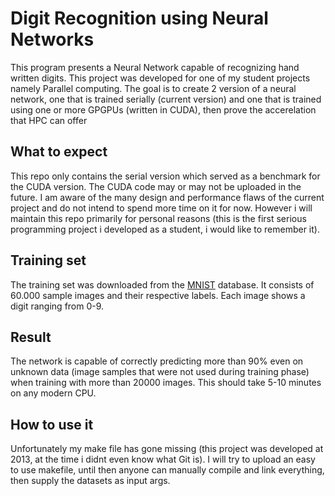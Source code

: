 <h1> Digit Recognition using Neural Networks </h1>

This program presents a Neural Network capable of recognizing hand written digits.
This project was developed for one of my student projects namely Parallel computing. 
The goal is to create 2 version of a neural network, one that is trained serially (current version)
and one that is trained using one or more GPGPUs (written in CUDA), then prove the accerelation that HPC 
can offer

<h2> What to expect </h2>
This repo only contains the serial version which served as a benchmark for the CUDA version. The CUDA
code may or may not be uploaded in the future.
I am aware of the many design and performance flaws of the current project and do not intend to 
spend more time on it for now. However i will maintain this repo primarily for personal reasons
(this is the first serious programming project i developed as a student, i would like to remember it).

<h2> Training set </h2>

The training set was downloaded from the <a href="http://yann.lecun.com/exdb/mnist/">MNIST</a> database.
It consists of 60.000 sample images and their respective labels. Each image shows a digit ranging from 0-9.

<h2> Result </h2>
The network is capable of correctly predicting more than 90% even on unknown data 
(image samples that were not used during training phase) when training with more than 20000 images.
This should take 5-10 minutes on any modern CPU.

<h2> How to use it </h2>
Unfortunately my make file has gone missing (this project was developed at 2013, 
at the time i didnt even know what Git is). I will try to upload an easy to use makefile, until then
anyone can manually compile and link everything, then supply the datasets as input args.



